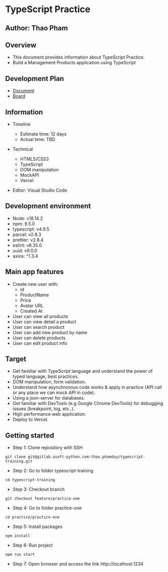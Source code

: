 # TypeScript Practice

## Author: Thao Pham

## Overview

- This document provides information about TypeScript Practice.
- Build a Management Products application using TypeScript

## Development Plan

- [Document](https://docs.google.com/document/d/1X33wNeoa9F7GbCRBMBN_k4fLxyv-QdGgXD43nfF65IQ/edit?usp=sharing)
- [Board](https://gitlab.asoft-python.com/thao.phamduy/typescript-training/-/boards/913)

## Information

- Timeline

  - Estimate time: 12 days
  - Actual time: TBD

- Technical
  - HTML5/CSS3
  - TypeScript
  - DOM manipulation
  - MockAPI
  - Vercel
- Editor: Visual Studio Code

## Development environment

- Node: v18.14.2
- npm: 9.5.0
- typescript: v4.9.5
- parcel: v2.8.3
- prettier: v2.8.4
- eslint: v8.35.0
- uuid: v9.0.0
- axios: ^1.3.4

## Main app features

- Create new user with:
  - Id
  - ProductName
  - Price
  - Avatar URL
  - Created At
- User can view all products
- User can view detail a product
- User can search product
- User can add new product by name
- User can delete products
- User can edit product info

## Target

- Get familiar with TypeScript language and understand the power of typed language, best practices.
- DOM manipulation, form validation.
- Understand how asynchronous code works & apply in practice (API call or any place we can mock API in code).
- Using a json-server for databases.
- Get familiar with DevTools (e.g Google Chrome DevTools) for debugging issues (breakpoint, log, etc..).
- High performance web application.
- Deploy to Vercel.

## Getting started

- Step 1: Clone repository with SSH

```
git clone git@gitlab.asoft-python.com:thao.phamduy/typescript-training.git
```

- Step 2: Go to folder typescript-training

```
cd typescript-training
```

- Step 3: Checkout branch

```
git checkout feature/practice-one
```

- Step 4: Go to folder practice-one

```
cd practice/practice-one
```

- Step 5: Install packages

```
npm install
```

- Step 6: Run project

```
npm run start
```

- Step 7: Open browser and access the link http://localhost:1234
